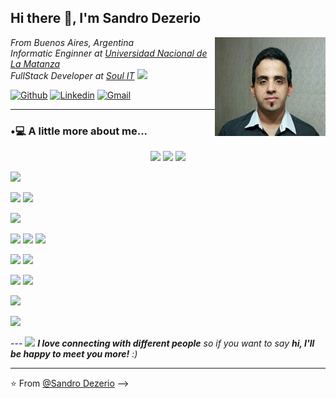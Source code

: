 <h2>Hi there 👋, I'm Sandro Dezerio</h2>

<img align='right' src="https://github.com/SandroSD/SandroSD/blob/main/foto_cv.jpg" />

<p>
  <em>
    From Buenos Aires, Argentina </br>
    Informatic Enginner at <a href="https://www.unlam.edu.ar/">Universidad Nacional de La Matanza</a>
    <!--img src="https://media.giphy.com/media/fYSnHlufseco8Fh93Z/giphy.gif" width="30"--></br>
    FullStack Developer at <a href="https://soulit.io/">Soul IT</a>
    <img src="https://media.giphy.com/media/WUlplcMpOCEmTGBtBW/giphy.gif" width="30"></br>
  </em>
</p>

[![Github](https://img.shields.io/badge/-Github-000?style=flat&logo=Github&logoColor=white)](https://github.com/SandroSD)
[![Linkedin](https://img.shields.io/badge/-LinkedIn-blue?style=flat&logo=Linkedin&logoColor=white)](https://www.linkedin.com/in/sandro-dezerio-7a1060b9/)
[![Gmail](https://img.shields.io/badge/-Gmail-c14438?style=flat&logo=Gmail&logoColor=white)](mailto:sdezerio@gmail.com)

---
### •💻 A little more about me...  

<p style="text-align: center;">
  <!-- Tecnologías Iniciales --->
  <img src="https://img.shields.io/badge/-HTML5-E34F26?style=flat&logo=html5&logoColor=white">
  <img src="https://img.shields.io/badge/-CSS3-1572B6?style=flat&logo=css3&logoColor=white">  
  <img src="https://img.shields.io/badge/-JavaScript-eed718?style=flat&logo=javascript&logoColor=ffffff">
</p>
<p>
  <!-- Framework CSS --->
  <img src="https://img.shields.io/badge/-Bootstrap-563D7C?style=flat&logo=bootstrap&logoColor=white"> 
</p>
<p>
  <!-- FrontEnd --->
  <img src="https://img.shields.io/badge/-JQuery-blue?style=flat&logo=jquery">
  <img src="https://img.shields.io/badge/-React-000000?style=flat&logo=react&logoColor=00c8ff">

</p>
<p>
  <img src="https://img.shields.io/badge/-GraphQL-e535ab?style=flat&logo=graphql&logoColor=FFFFFF">
</p>
<p>
  <!-- BackEnd --->
  <img src="https://img.shields.io/badge/-Node.js-3C873A?style=flat&logo=Node.js&logoColor=white">
  <img src="https://img.shields.io/badge/-Express.js-787878?style=flat">
  <img src="https://img.shields.io/badge/-Python-black?style=flat&logo=python&logoColor=white">
</p>
<p>
  <img src="https://img.shields.io/badge/-MySQL-black?style=flat&logo=mysql">
  <img src="https://img.shields.io/badge/-MongoDB-FCA121?style=flat&logo=mongodb">
  <!-- Falta SQL Server -->
</p>
<p>
  <img src="http://img.shields.io/badge/-Git-F1502F?style=flat&logo=git&logoColor=FFFFFF">
  <img src="http://img.shields.io/badge/-Github-000000?style=flat&logo=github&logoColor=FFFFFF">
</p>
<p>
  <img src="http://img.shields.io/badge/-VS%20Code-007ACC?style=flat&logo=visual%20studio%20code&logoColor=white">

</p>
<p>
  <img src="http://img.shields.io/badge/-Heroku-430098?style=flat&logo=heroku&logoColor=white">
  
</p>
---
<img src="https://media.giphy.com/media/LnQjpWaON8nhr21vNW/giphy.gif" width="60"> <em><b>I love connecting with different people</b> so if you want to say <b>hi, I'll be happy to meet you more!</b> :)</em>

---

⭐️ From [@Sandro Dezerio](https://github.com/SandroSD)
-->
